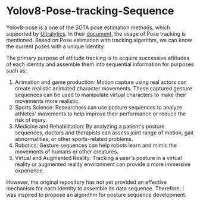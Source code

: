 # Yolov8-Pose-tracking-Sequence

Yolov8-pose is a one of the SOTA pose estimation methods, which supported by [Ultralytics](https://github.com/ultralytics).
In their [document]([https://docs.ultralytics.com/tasks/pose/#models](https://docs.ultralytics.com/modes/track/)), the usage of Pose tracking is mentioned.
Based on Pose estimation with tracking algorithm, we can know the current poses with a unique identity. 

The primary purpose of attitude tracking is to acquire successive attitudes of each identity and assemble them into sequential information for purposes such as:
1. Animation and game production: Motion capture using real actors can create realistic animated character movements. These captured gesture sequences can be used to manipulate virtual characters to make their movements more realistic.
2. Sports Science: Researchers can use posture sequences to analyze athletes' movements to help improve their performance or reduce the risk of injury.
3. Medicine and Rehabilitation: By analyzing a patient's posture sequences, doctors and therapists can assess joint range of motion, gait abnormalities, or other sports-related problems.
4. Robotics: Gesture sequences can help robots learn and mimic the movements of humans or other creatures.
5. Virtual and Augmented Reality: Tracking a user's posture in a virtual reality or augmented reality environment can provide a more immersive experience.

However, the original repository has not yet provided an effective mechanism for each identity to assemble its data sequence.
Therefore, I was inspired to propose an algorithm for posture sequence development.
